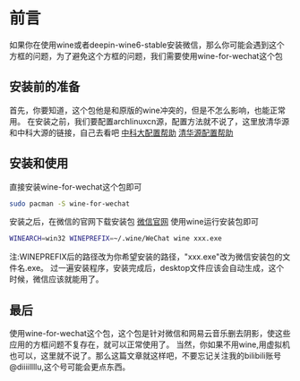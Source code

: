 # 前言
如果你在使用wine或者deepin-wine6-stable安装微信，那么你可能会遇到这个方框的问题，为了避免这个方框的问题，我们需要使用wine-for-wechat这个包
## 安装前的准备
首先，你要知道，这个包他是和原版的wine冲突的，但是不怎么影响，也能正常用。
在安装之前，我们要配置archlinuxcn源，配置方法就不说了，这里放清华源和中科大源的链接，自己去看吧
[中科大配置帮助][1]
[清华源配置帮助][2]


## 安装和使用
直接安装wine-for-wechat这个包即可
```bash
sudo pacman -S wine-for-wechat
```
安装之后，在微信的官网下载安装包
[微信官网][3]
使用wine运行安装包即可
```bash
WINEARCH=win32 WINEPREFIX=~/.wine/WeChat wine xxx.exe
```
注:WINEPREFIX后的路径改为你希望安装的路径，"xxx.exe"改为微信安装包的文件名.exe。
过一遍安装程序，安装完成后，desktop文件应该会自动生成，这个时候，微信应该就能用了。
## 最后
使用wine-for-wechat这个包，这个包是针对微信和网易云音乐删去阴影，使这些应用的方框问题不复存在，就可以正常使用了。
当然，你如果不用wine,用虚拟机也可以，这里就不说了。那么这篇文章就这样吧，不要忘记关注我的bilibili账号@diiiillllu,这个号可能会更点东西。

  [1]: https://mirrors.ustc.edu.cn/help/archlinuxcn.html
  [2]: https://mirror.tuna.tsinghua.edu.cn/help/archlinuxcn/
  [3]: https://weixin.qq.com/
